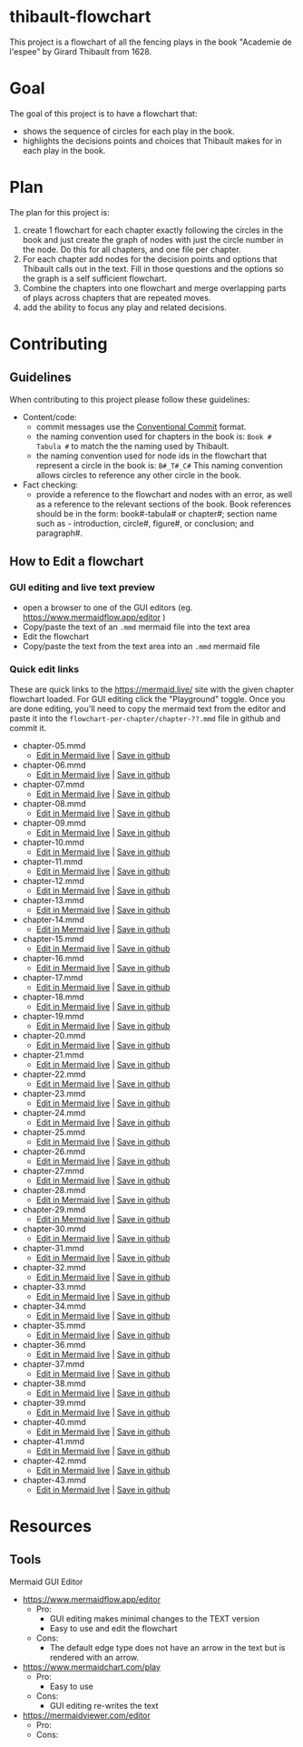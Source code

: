# thibault-flowchart

This project is a flowchart of all the fencing plays in the book "Academie de l'espee" by Girard Thibault from 1628.

# Goal

The goal of this project is to have a flowchart that:
* shows the sequence of circles for each play in the book. 
* highlights the decisions points and choices that Thibault makes for in each play in the book.

# Plan

The plan for this project is: 
1. create 1 flowchart for each chapter exactly following the circles in the book and just create the graph of nodes with just the circle number in the node. Do this for all chapters, and one file per chapter. 
2. For each chapter add nodes for the decision points and options that Thibault calls out in the text. Fill in those questions and the options so the graph is a self sufficient flowchart.
3. Combine the chapters into one flowchart and merge overlapping parts of plays across chapters that are repeated moves.
4. add the ability to focus any play and related decisions.

# Contributing

## Guidelines

When contributing to this project please follow these guidelines: 
* Content/code:
  * commit messages use the [Conventional Commit](https://www.conventionalcommits.org/en/v1.0.0/) format.
  * the naming convention used for chapters in the book is: `Book # Tabula #` to match the the naming used by Thibault.
  * the naming convention used for node ids in the flowchart that represent a circle in the book is: `B#_T#_C#` This naming convention allows circles to reference any other circle in the book. 
* Fact checking: 
  * provide a reference to the flowchart and nodes with an error, as well as a reference to the relevant sections of the book. Book references should be in the form: book#-tabula# or chapter#; section name such as - introduction, circle#, figure#, or conclusion; and paragraph#.
 
## How to Edit a flowchart

### GUI editing and live text preview

* open a browser to one of the GUI editors (eg. https://www.mermaidflow.app/editor )
* Copy/paste the text of an `.mmd` mermaid file into the text area
* Edit the flowchart
* Copy/paste the text from the text area into an `.mmd` mermaid file

### Quick edit links

These are quick links to the https://mermaid.live/ site with the given chapter flowchart loaded. For GUI editing click the "Playground" toggle. Once you are done editing, you'll need to copy the mermaid text from the editor and paste it into the `flowchart-per-chapter/chapter-??.mmd` file in github and commit it.

* chapter-05.mmd
  * [Edit in Mermaid live](https://mermaid.live/edit?code=https://raw.githubusercontent.com/aquesnel/thibault-flowchart/refs/heads/main/flowchart-per-chapter/chapter-05.mmd) | [Save in github](https://github.com/aquesnel/thibault-flowchart/edit/main/flowchart-per-chapter/chapter-05.mmd)
* chapter-06.mmd
  * [Edit in Mermaid live](https://mermaid.live/edit?code=https://raw.githubusercontent.com/aquesnel/thibault-flowchart/refs/heads/main/flowchart-per-chapter/chapter-06.mmd) | [Save in github](https://github.com/aquesnel/thibault-flowchart/edit/main/flowchart-per-chapter/chapter-06.mmd)
* chapter-07.mmd
  * [Edit in Mermaid live](https://mermaid.live/edit?code=https://raw.githubusercontent.com/aquesnel/thibault-flowchart/refs/heads/main/flowchart-per-chapter/chapter-07.mmd) | [Save in github](https://github.com/aquesnel/thibault-flowchart/edit/main/flowchart-per-chapter/chapter-07.mmd)
* chapter-08.mmd
  * [Edit in Mermaid live](https://mermaid.live/edit?code=https://raw.githubusercontent.com/aquesnel/thibault-flowchart/refs/heads/main/flowchart-per-chapter/chapter-08.mmd) | [Save in github](https://github.com/aquesnel/thibault-flowchart/edit/main/flowchart-per-chapter/chapter-08.mmd)
* chapter-09.mmd
  * [Edit in Mermaid live](https://mermaid.live/edit?code=https://raw.githubusercontent.com/aquesnel/thibault-flowchart/refs/heads/main/flowchart-per-chapter/chapter-09.mmd) | [Save in github](https://github.com/aquesnel/thibault-flowchart/edit/main/flowchart-per-chapter/chapter-09.mmd)
* chapter-10.mmd
  * [Edit in Mermaid live](https://mermaid.live/edit?code=https://raw.githubusercontent.com/aquesnel/thibault-flowchart/refs/heads/main/flowchart-per-chapter/chapter-10.mmd) | [Save in github](https://github.com/aquesnel/thibault-flowchart/edit/main/flowchart-per-chapter/chapter-10.mmd)
* chapter-11.mmd
  * [Edit in Mermaid live](https://mermaid.live/edit?code=https://raw.githubusercontent.com/aquesnel/thibault-flowchart/refs/heads/main/flowchart-per-chapter/chapter-11.mmd) | [Save in github](https://github.com/aquesnel/thibault-flowchart/edit/main/flowchart-per-chapter/chapter-11.mmd)
* chapter-12.mmd
  * [Edit in Mermaid live](https://mermaid.live/edit?code=https://raw.githubusercontent.com/aquesnel/thibault-flowchart/refs/heads/main/flowchart-per-chapter/chapter-12.mmd) | [Save in github](https://github.com/aquesnel/thibault-flowchart/edit/main/flowchart-per-chapter/chapter-12.mmd)
* chapter-13.mmd
  * [Edit in Mermaid live](https://mermaid.live/edit?code=https://raw.githubusercontent.com/aquesnel/thibault-flowchart/refs/heads/main/flowchart-per-chapter/chapter-13.mmd) | [Save in github](https://github.com/aquesnel/thibault-flowchart/edit/main/flowchart-per-chapter/chapter-13.mmd)
* chapter-14.mmd
  * [Edit in Mermaid live](https://mermaid.live/edit?code=https://raw.githubusercontent.com/aquesnel/thibault-flowchart/refs/heads/main/flowchart-per-chapter/chapter-14.mmd) | [Save in github](https://github.com/aquesnel/thibault-flowchart/edit/main/flowchart-per-chapter/chapter-14.mmd)
* chapter-15.mmd
  * [Edit in Mermaid live](https://mermaid.live/edit?code=https://raw.githubusercontent.com/aquesnel/thibault-flowchart/refs/heads/main/flowchart-per-chapter/chapter-15.mmd) | [Save in github](https://github.com/aquesnel/thibault-flowchart/edit/main/flowchart-per-chapter/chapter-15.mmd)
* chapter-16.mmd
  * [Edit in Mermaid live](https://mermaid.live/edit?code=https://raw.githubusercontent.com/aquesnel/thibault-flowchart/refs/heads/main/flowchart-per-chapter/chapter-16.mmd) | [Save in github](https://github.com/aquesnel/thibault-flowchart/edit/main/flowchart-per-chapter/chapter-16.mmd)
* chapter-17.mmd
  * [Edit in Mermaid live](https://mermaid.live/edit?code=https://raw.githubusercontent.com/aquesnel/thibault-flowchart/refs/heads/main/flowchart-per-chapter/chapter-17.mmd) | [Save in github](https://github.com/aquesnel/thibault-flowchart/edit/main/flowchart-per-chapter/chapter-17.mmd)
* chapter-18.mmd
  * [Edit in Mermaid live](https://mermaid.live/edit?code=https://raw.githubusercontent.com/aquesnel/thibault-flowchart/refs/heads/main/flowchart-per-chapter/chapter-18.mmd) | [Save in github](https://github.com/aquesnel/thibault-flowchart/edit/main/flowchart-per-chapter/chapter-18.mmd)
* chapter-19.mmd
  * [Edit in Mermaid live](https://mermaid.live/edit?code=https://raw.githubusercontent.com/aquesnel/thibault-flowchart/refs/heads/main/flowchart-per-chapter/chapter-19.mmd) | [Save in github](https://github.com/aquesnel/thibault-flowchart/edit/main/flowchart-per-chapter/chapter-19.mmd)
* chapter-20.mmd
  * [Edit in Mermaid live](https://mermaid.live/edit?code=https://raw.githubusercontent.com/aquesnel/thibault-flowchart/refs/heads/main/flowchart-per-chapter/chapter-20.mmd) | [Save in github](https://github.com/aquesnel/thibault-flowchart/edit/main/flowchart-per-chapter/chapter-20.mmd)
* chapter-21.mmd
  * [Edit in Mermaid live](https://mermaid.live/edit?code=https://raw.githubusercontent.com/aquesnel/thibault-flowchart/refs/heads/main/flowchart-per-chapter/chapter-21.mmd) | [Save in github](https://github.com/aquesnel/thibault-flowchart/edit/main/flowchart-per-chapter/chapter-21.mmd)
* chapter-22.mmd
  * [Edit in Mermaid live](https://mermaid.live/edit?code=https://raw.githubusercontent.com/aquesnel/thibault-flowchart/refs/heads/main/flowchart-per-chapter/chapter-22.mmd) | [Save in github](https://github.com/aquesnel/thibault-flowchart/edit/main/flowchart-per-chapter/chapter-22.mmd)
* chapter-23.mmd
  * [Edit in Mermaid live](https://mermaid.live/edit?code=https://raw.githubusercontent.com/aquesnel/thibault-flowchart/refs/heads/main/flowchart-per-chapter/chapter-23.mmd) | [Save in github](https://github.com/aquesnel/thibault-flowchart/edit/main/flowchart-per-chapter/chapter-23.mmd)
* chapter-24.mmd
  * [Edit in Mermaid live](https://mermaid.live/edit?code=https://raw.githubusercontent.com/aquesnel/thibault-flowchart/refs/heads/main/flowchart-per-chapter/chapter-24.mmd) | [Save in github](https://github.com/aquesnel/thibault-flowchart/edit/main/flowchart-per-chapter/chapter-24.mmd)
* chapter-25.mmd
  * [Edit in Mermaid live](https://mermaid.live/edit?code=https://raw.githubusercontent.com/aquesnel/thibault-flowchart/refs/heads/main/flowchart-per-chapter/chapter-25.mmd) | [Save in github](https://github.com/aquesnel/thibault-flowchart/edit/main/flowchart-per-chapter/chapter-25.mmd)
* chapter-26.mmd
  * [Edit in Mermaid live](https://mermaid.live/edit?code=https://raw.githubusercontent.com/aquesnel/thibault-flowchart/refs/heads/main/flowchart-per-chapter/chapter-26.mmd) | [Save in github](https://github.com/aquesnel/thibault-flowchart/edit/main/flowchart-per-chapter/chapter-26.mmd)
* chapter-27.mmd
  * [Edit in Mermaid live](https://mermaid.live/edit?code=https://raw.githubusercontent.com/aquesnel/thibault-flowchart/refs/heads/main/flowchart-per-chapter/chapter-27.mmd) | [Save in github](https://github.com/aquesnel/thibault-flowchart/edit/main/flowchart-per-chapter/chapter-27.mmd)
* chapter-28.mmd
  * [Edit in Mermaid live](https://mermaid.live/edit?code=https://raw.githubusercontent.com/aquesnel/thibault-flowchart/refs/heads/main/flowchart-per-chapter/chapter-28.mmd) | [Save in github](https://github.com/aquesnel/thibault-flowchart/edit/main/flowchart-per-chapter/chapter-28.mmd)
* chapter-29.mmd
  * [Edit in Mermaid live](https://mermaid.live/edit?code=https://raw.githubusercontent.com/aquesnel/thibault-flowchart/refs/heads/main/flowchart-per-chapter/chapter-29.mmd) | [Save in github](https://github.com/aquesnel/thibault-flowchart/edit/main/flowchart-per-chapter/chapter-29.mmd)
* chapter-30.mmd
  * [Edit in Mermaid live](https://mermaid.live/edit?code=https://raw.githubusercontent.com/aquesnel/thibault-flowchart/refs/heads/main/flowchart-per-chapter/chapter-30.mmd) | [Save in github](https://github.com/aquesnel/thibault-flowchart/edit/main/flowchart-per-chapter/chapter-30.mmd)
* chapter-31.mmd
  * [Edit in Mermaid live](https://mermaid.live/edit?code=https://raw.githubusercontent.com/aquesnel/thibault-flowchart/refs/heads/main/flowchart-per-chapter/chapter-31.mmd) | [Save in github](https://github.com/aquesnel/thibault-flowchart/edit/main/flowchart-per-chapter/chapter-31.mmd)
* chapter-32.mmd
  * [Edit in Mermaid live](https://mermaid.live/edit?code=https://raw.githubusercontent.com/aquesnel/thibault-flowchart/refs/heads/main/flowchart-per-chapter/chapter-32.mmd) | [Save in github](https://github.com/aquesnel/thibault-flowchart/edit/main/flowchart-per-chapter/chapter-32.mmd)
* chapter-33.mmd
  * [Edit in Mermaid live](https://mermaid.live/edit?code=https://raw.githubusercontent.com/aquesnel/thibault-flowchart/refs/heads/main/flowchart-per-chapter/chapter-33.mmd) | [Save in github](https://github.com/aquesnel/thibault-flowchart/edit/main/flowchart-per-chapter/chapter-33.mmd)
* chapter-34.mmd
  * [Edit in Mermaid live](https://mermaid.live/edit?code=https://raw.githubusercontent.com/aquesnel/thibault-flowchart/refs/heads/main/flowchart-per-chapter/chapter-34.mmd) | [Save in github](https://github.com/aquesnel/thibault-flowchart/edit/main/flowchart-per-chapter/chapter-34.mmd)
* chapter-35.mmd
  * [Edit in Mermaid live](https://mermaid.live/edit?code=https://raw.githubusercontent.com/aquesnel/thibault-flowchart/refs/heads/main/flowchart-per-chapter/chapter-35.mmd) | [Save in github](https://github.com/aquesnel/thibault-flowchart/edit/main/flowchart-per-chapter/chapter-35.mmd)
* chapter-36.mmd
  * [Edit in Mermaid live](https://mermaid.live/edit?code=https://raw.githubusercontent.com/aquesnel/thibault-flowchart/refs/heads/main/flowchart-per-chapter/chapter-36.mmd) | [Save in github](https://github.com/aquesnel/thibault-flowchart/edit/main/flowchart-per-chapter/chapter-36.mmd)
* chapter-37.mmd
  * [Edit in Mermaid live](https://mermaid.live/edit?code=https://raw.githubusercontent.com/aquesnel/thibault-flowchart/refs/heads/main/flowchart-per-chapter/chapter-37.mmd) | [Save in github](https://github.com/aquesnel/thibault-flowchart/edit/main/flowchart-per-chapter/chapter-37.mmd)
* chapter-38.mmd
  * [Edit in Mermaid live](https://mermaid.live/edit?code=https://raw.githubusercontent.com/aquesnel/thibault-flowchart/refs/heads/main/flowchart-per-chapter/chapter-38.mmd) | [Save in github](https://github.com/aquesnel/thibault-flowchart/edit/main/flowchart-per-chapter/chapter-38.mmd)
* chapter-39.mmd
  * [Edit in Mermaid live](https://mermaid.live/edit?code=https://raw.githubusercontent.com/aquesnel/thibault-flowchart/refs/heads/main/flowchart-per-chapter/chapter-39.mmd) | [Save in github](https://github.com/aquesnel/thibault-flowchart/edit/main/flowchart-per-chapter/chapter-39.mmd)
* chapter-40.mmd
  * [Edit in Mermaid live](https://mermaid.live/edit?code=https://raw.githubusercontent.com/aquesnel/thibault-flowchart/refs/heads/main/flowchart-per-chapter/chapter-40.mmd) | [Save in github](https://github.com/aquesnel/thibault-flowchart/edit/main/flowchart-per-chapter/chapter-40.mmd)
* chapter-41.mmd
  * [Edit in Mermaid live](https://mermaid.live/edit?code=https://raw.githubusercontent.com/aquesnel/thibault-flowchart/refs/heads/main/flowchart-per-chapter/chapter-41.mmd) | [Save in github](https://github.com/aquesnel/thibault-flowchart/edit/main/flowchart-per-chapter/chapter-41.mmd)
* chapter-42.mmd
  * [Edit in Mermaid live](https://mermaid.live/edit?code=https://raw.githubusercontent.com/aquesnel/thibault-flowchart/refs/heads/main/flowchart-per-chapter/chapter-42.mmd) | [Save in github](https://github.com/aquesnel/thibault-flowchart/edit/main/flowchart-per-chapter/chapter-42.mmd)
* chapter-43.mmd
  * [Edit in Mermaid live](https://mermaid.live/edit?code=https://raw.githubusercontent.com/aquesnel/thibault-flowchart/refs/heads/main/flowchart-per-chapter/chapter-43.mmd) | [Save in github](https://github.com/aquesnel/thibault-flowchart/edit/main/flowchart-per-chapter/chapter-43.mmd)


# Resources

## Tools

Mermaid GUI Editor
* https://www.mermaidflow.app/editor
  * Pro:
	* GUI editing makes minimal changes to the TEXT version
	* Easy to use and edit the flowchart
  * Cons:
    * The default edge type does not have an arrow in the text but is rendered with an arrow. 
* https://www.mermaidchart.com/play
  * Pro:
    * Easy to use
  * Cons:
    * GUI editing re-writes the text
* https://mermaidviewer.com/editor
  * Pro:
  * Cons:

